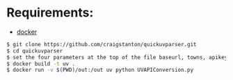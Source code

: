 
Requirements:
=============

* [docker](https://docs.docker.com/install/)

```bash
$ git clone https://github.com/craigstanton/quickuvparser.git
$ cd quickuvparser
$ set the four parameters at the top of the file baseurl, towns, apikey, product
$ docker build -t uv .
$ docker run -v $(PWD)/out:/out uv python UVAPIConversion.py
```
